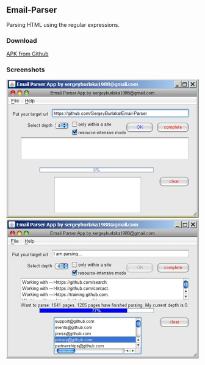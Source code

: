 ## Email-Parser

Parsing HTML using the regular expressions.

### Download
[APK from Github](https://github.com/SergeyBurlaka/Email-Parser/blob/master/JAR/EmailParser.jar)  

### Screenshots

![](https://github.com/SergeyBurlaka/Email-Parser/blob/master/PNG/2016-08-19%2015_18_48-Program%20Manager.png)
![](https://github.com/SergeyBurlaka/Email-Parser/blob/master/PNG/2016-08-19%2015_07_05-Email%20Parser%20App%20by%20sergeyburlaka1988%40gmail.com.jpg)
